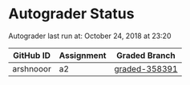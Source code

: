 # Autograder Status
Autograder last run at: October 24, 2018 at 23:20

| GitHub ID | Assignment | Graded Branch |
|-----------|------------|---------------|
| arshnooor | a2 | [graded-358391](https://github.com/Fall2018COMP401-001/a2-arshnooor/tree/graded-358391) | 
